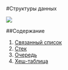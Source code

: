 #Структуры данных

<a href="https://travis-ci.org/verkholantsev/data-structures"><img src="https://travis-ci.org/verkholantsev/data-structures.svg?branch=master"></a>

##Содержание

1. [Связанный список](/docs/LinkedList.md)
2. [Стек](/docs/Stack.md)
3. [Очередь](/docs/Queue.md)
4. [Хеш-таблица](/docs/HashTable.md)
